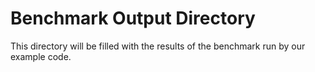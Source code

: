 # Benchmark Output Directory
This directory will be filled with the results of the benchmark run by our example code.
